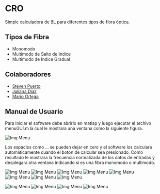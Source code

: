 # CRO #
Simple calculadora de BL para diferentes tipos de fibra óptica.

## Tipos de Fibra ##
- Monomodo
- Multimodo de Salto de Indice
- Multimodo de Indice Gradual

## Colaboradores ##
- [Steven Puerto](https://github.com/stevenn2012)
- [Juliana Diaz](https://github.com/julidr)
- [Mario Ortega](https://github.com/bellyoz)

## Manual de Usuario ##
Para Iniciar el software debe abrirlo en matlap y luego ejecutar el archivo menuGUI.m
la cual le mostrara una ventana como la siguiente figura.

![Img Menu](/imgreadme/menugui.PNG)

Los espacios como ... se pueden dejar en cero y el software los calculara automaticamente
cuando el boton de calcular sea presionado. Como resultado le mostrara la frecuencia normalizada
de los datos de entradas y desplegara otra ventana indicando si es una fibra monomodo o multimodo.

![Img Menu](/imgreadme/saltodeindice.PNG)
![Img Menu](/imgreadme/saltodeindice2.PNG)
![Img Menu](/imgreadme/saltodeindice3.PNG)
![Img Menu](/imgreadme/saltodeindice4.PNG)
![Img Menu](/imgreadme/indicegradual.PNG)
![Img Menu](/imgreadme/indicegradual1.PNG)
![Img Menu](/imgreadme/indicegradual2.PNG)
![Img Menu](/imgreadme/indicegradual3.PNG)

![Img Menu](/imgreadme/menuguimono.PNG)
![Img Menu](/imgreadme/menuguimono1.PNG)
![Img Menu](/imgreadme/menuguimono2.PNG)
![Img Menu](/imgreadme/menuguimono3.PNG)